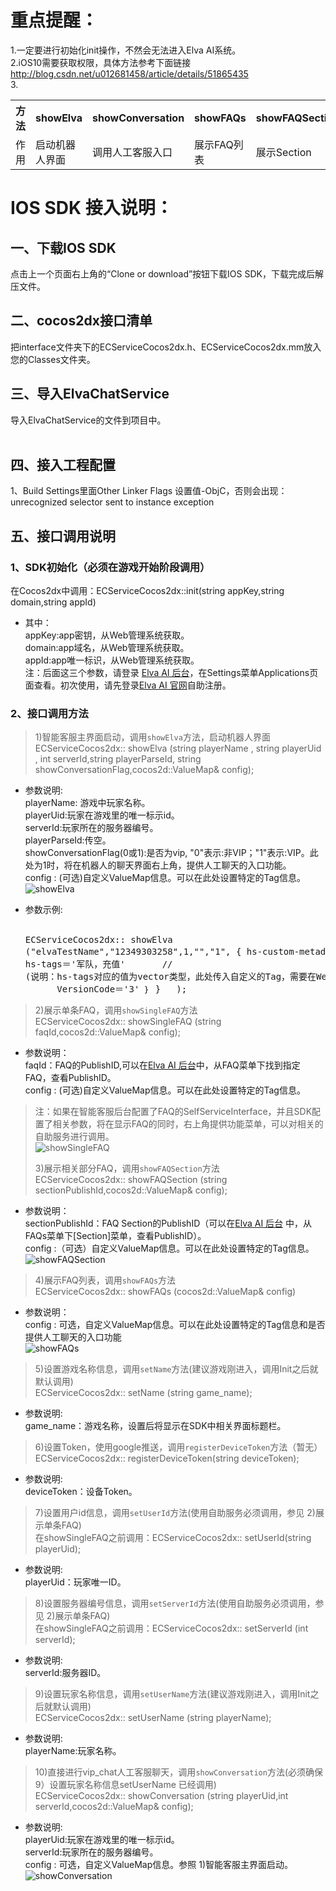 # 重点提醒：<br />
1.一定要进行初始化init操作，不然会无法进入Elva AI系统。<br />
2.iOS10需要获取权限，具体方法参考下面链接 http://blog.csdn.net/u012681458/article/details/51865435 <br />
3.<div>
    <table border="0">
      <tr>
        <th>方法</th>
        <th>showElva</th>
        <th>showConversation</th>
        <th>showFAQs</th>
        <th>showFAQSection</th>
        <th>showSingleFAQ</th>
      </tr>
      <tr>
        <td>作用</td>
        <td>启动机器人界面</td>
        <td>调用人工客服入口</td>
        <td>展示FAQ列表</td>
        <td>展示Section</td>
        <td>展示单条FAQ</td>
      </tr>
    </table>
</div>

# IOS SDK 接入说明：<br />
## 一、下载IOS SDK <br />
点击上一个页面右上角的“Clone or download”按钮下载IOS SDK，下载完成后解压文件。<br />
## 二、cocos2dx接口清单 <br />
把interface文件夹下的ECServiceCocos2dx.h、ECServiceCocos2dx.mm放入您的Classes文件夹。<br />
## 三、导入ElvaChatService <br />
导入ElvaChatService的文件到项目中。<br />      
## 四、接入工程配置 <br />
1、Build Settings里面Other Linker Flags 设置值-ObjC，否则会出现：unrecognized selector sent to instance exception<br/>
## 五、接口调用说明
### 1、SDK初始化（必须在游戏开始阶段调用）<br />
在Cocos2dx中调用：ECServiceCocos2dx::init(string appKey,string domain,string appId)<br />
* 其中：<br />
appKey:app密钥，从Web管理系统获取。<br />
domain:app域名，从Web管理系统获取。<br />
appId:app唯一标识，从Web管理系统获取。<br />
注：后面这三个参数，请登录 [Elva AI 后台](https://aihelp.net/elva)，在Settings菜单Applications页面查看。初次使用，请先登录[Elva AI 官网](http://aihelp.net/index.html)自助注册。<br />

### 2、接口调用方法<br />
> 1)智能客服主界面启动，调用`showElva`方法，启动机器人界面<br />
ECServiceCocos2dx:: showElva (string playerName , string playerUid , int serverId,string playerParseId, string showConversationFlag,cocos2d::ValueMap& config);
* 参数说明:<br />
playerName: 游戏中玩家名称。<br />
playerUid:玩家在游戏里的唯一标示id。<br />
serverId:玩家所在的服务器编号。<br />
playerParseId:传空。<br />
showConversationFlag(0或1):是否为vip, "0"表示:非VIP；"1"表示:VIP。此处为1时，将在机器人的聊天界面右上角，提供人工聊天的入口功能。<br />
config : (可选)自定义ValueMap信息。可以在此处设置特定的Tag信息。<br />
![showElva](https://github.com/CS30-NET/Pictures/blob/master/showElva-CN-IOS.jpg "showElva")

* 参数示例:<br />
    <pre>ECServiceCocos2dx:: showElva ("elvaTestName","12349303258",1,"","1",
      { 
        hs-custom-metadata＝｛
        hs-tags＝'军队，充值' 
        // (说明：hs-tags对应的值为vector类型，此处传入自定义的Tag，需要在Web管理配置同名称的Tag才能生效。)
        VersionCode＝'3'
        ｝
      }
    );
    </pre>
> 2)展示单条FAQ，调用`showSingleFAQ`方法<br />
ECServiceCocos2dx:: showSingleFAQ (string faqId,cocos2d::ValueMap& config);
* 参数说明：<br />
faqId：FAQ的PublishID,可以在[Elva AI 后台](https://aihelp.net/elva)中，从FAQ菜单下找到指定FAQ，查看PublishID。<br />
config : (可选)自定义ValueMap信息。可以在此处设置特定的Tag信息。<br />
> 注：如果在智能客服后台配置了FAQ的SelfServiceInterface，并且SDK配置了相关参数，将在显示FAQ的同时，右上角提供功能菜单，可以对相关的自助服务进行调用。<br />
![showSingleFAQ](https://github.com/CS30-NET/Pictures/blob/master/showSingleFAQ-CN-IOS.png "showSingleFAQ")
> 
> 3)展示相关部分FAQ，调用`showFAQSection`方法<br />
ECServiceCocos2dx:: showFAQSection (string sectionPublishId,cocos2d::ValueMap& config);
* 参数说明：<br />
sectionPublishId：FAQ Section的PublishID（可以在[Elva AI 后台](https://aihelp.net/elva) 中，从FAQs菜单下[Section]菜单，查看PublishID）。<br />
config :（可选）自定义ValueMap信息。可以在此处设置特定的Tag信息。<br />
![showFAQSection](https://github.com/CS30-NET/Pictures/blob/master/showFAQSection-CN-IOS.jpg "showFAQSection")
> 
> 4)展示FAQ列表，调用`showFAQs`方法<br />
ECServiceCocos2dx:: showFAQs (cocos2d::ValueMap& config)<br />
* 参数说明：<br />
config : 可选，自定义ValueMap信息。可以在此处设置特定的Tag信息和是否提供人工聊天的入口功能<br />
![showFAQs](https://github.com/CS30-NET/Pictures/blob/master/showFAQs-CN-IOS.jpg "showFAQs")
> 
> 5)设置游戏名称信息，调用`setName`方法(建议游戏刚进入，调用Init之后就默认调用)<br />
ECServiceCocos2dx:: setName (string game_name);
* 参数说明:<br />
game_name：游戏名称，设置后将显示在SDK中相关界面标题栏。
> 
> 6)设置Token，使用google推送，调用`registerDeviceToken`方法（暂无）<br />
ECServiceCocos2dx:: registerDeviceToken(string deviceToken);
* 参数说明:<br />
deviceToken：设备Token。
> 
> 7)设置用户id信息，调用`setUserId`方法(使用自助服务必须调用，参见 2)展示单条FAQ)<br />
在showSingleFAQ之前调用：ECServiceCocos2dx:: setUserId(string playerUid);
* 参数说明:<br />
playerUid：玩家唯一ID。
> 
> 8)设置服务器编号信息，调用`setServerId`方法(使用自助服务必须调用，参见 2)展示单条FAQ)<br />
在showSingleFAQ之前调用：ECServiceCocos2dx:: setServerId (int serverId);
* 参数说明:<br />
serverId:服务器ID。
> 
> 9)设置玩家名称信息，调用`setUserName`方法(建议游戏刚进入，调用Init之后就默认调用)<br />
ECServiceCocos2dx:: setUserName (string playerName);
* 参数说明:<br />
playerName:玩家名称。
> 
> 10)直接进行vip_chat人工客服聊天，调用`showConversation`方法(必须确保9）设置玩家名称信息setUserName 已经调用)<br />
ECServiceCocos2dx:: showConversation (string playerUid,int serverId,cocos2d::ValueMap& config);
* 参数说明:<br />
playerUid:玩家在游戏里的唯一标示id。<br />
serverId:玩家所在的服务器编号。<br />
config : 可选，自定义ValueMap信息。参照 1)智能客服主界面启动。<br />
![showConversation](https://github.com/CS30-NET/Pictures/blob/master/showConversation-CN-IOS.png "showConversation")
